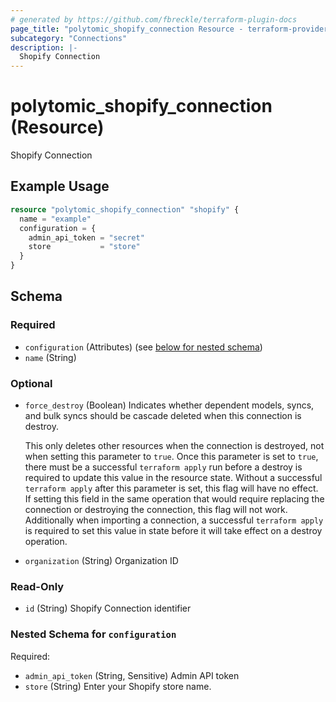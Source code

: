 ```yaml
---
# generated by https://github.com/fbreckle/terraform-plugin-docs
page_title: "polytomic_shopify_connection Resource - terraform-provider-polytomic"
subcategory: "Connections"
description: |-
  Shopify Connection
---
```


# polytomic_shopify_connection (Resource)

Shopify Connection

## Example Usage

```terraform
resource "polytomic_shopify_connection" "shopify" {
  name = "example"
  configuration = {
    admin_api_token = "secret"
    store           = "store"
  }
}
```

<!-- schema generated by tfplugindocs -->
## Schema

### Required

- `configuration` (Attributes) (see [below for nested schema](#nestedatt--configuration))
- `name` (String)

### Optional

- `force_destroy` (Boolean) Indicates whether dependent models, syncs, and bulk syncs should be cascade
deleted when this connection is destroy.

  This only deletes other resources when the connection is destroyed, not when
setting this parameter to `true`. Once this parameter is set to `true`, there
must be a successful `terraform apply` run before a destroy is required to
update this value in the resource state. Without a successful `terraform apply`
after this parameter is set, this flag will have no effect. If setting this
field in the same operation that would require replacing the connection or
destroying the connection, this flag will not work. Additionally when importing
a connection, a successful `terraform apply` is required to set this value in
state before it will take effect on a destroy operation.
- `organization` (String) Organization ID

### Read-Only

- `id` (String) Shopify Connection identifier

<a id="nestedatt--configuration"></a>
### Nested Schema for `configuration`

Required:

- `admin_api_token` (String, Sensitive) Admin API token
- `store` (String) Enter your Shopify store name.


